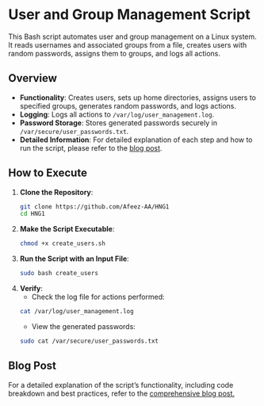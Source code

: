 # User and Group Management Script

This Bash script automates user and group management on a Linux system. It reads usernames and associated groups from a file, creates users with random passwords, assigns them to groups, and logs all actions.

## Overview

- **Functionality**: Creates users, sets up home directories, assigns users to specified groups, generates random passwords, and logs actions.
- **Logging**: Logs all actions to `/var/log/user_management.log`.
- **Password Storage**: Stores generated passwords securely in `/var/secure/user_passwords.txt`.
- **Detailed Information**: For detailed explanation of each step and how to run the script, please refer to the [blog post](https://dev.to/afeezaa/automating-user-and-group-management-with-a-bash-script-59je).

## How to Execute

1. **Clone the Repository**:
   ```bash
   git clone https://github.com/Afeez-AA/HNG1
   cd HNG1
   ```
2. **Make the Script Executable**:
   ```bash
   chmod +x create_users.sh
   ```
3. **Run the Script with an Input File**:
   ```bash
   sudo bash create_users
   ```
4. **Verify**:
   - Check the log file for actions performed:
   ```bash
   cat /var/log/user_management.log
   ```
   - View the generated passwords:
   ```bash
   sudo cat /var/secure/user_passwords.txt 
   ```

## Blog Post
For a detailed explanation of the script’s functionality, including code breakdown and best practices, refer to the [comprehensive blog post.](https://dev.to/afeezaa/automating-user-and-group-management-with-a-bash-script-59je)
